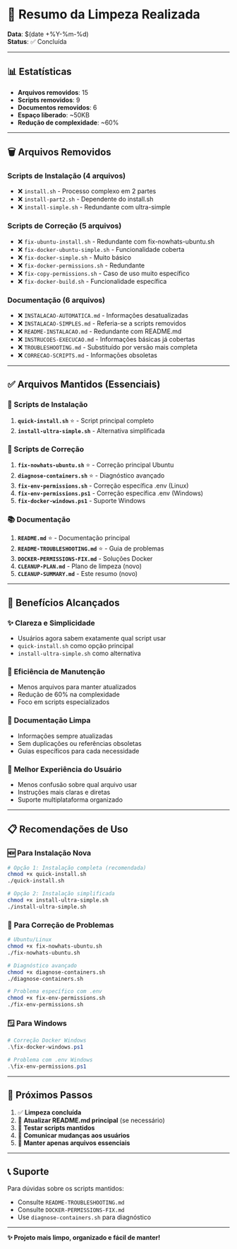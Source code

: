 # 🧹 Resumo da Limpeza Realizada

**Data**: $(date +%Y-%m-%d)  
**Status**: ✅ Concluída

---

## 📊 Estatísticas

- **Arquivos removidos**: 15
- **Scripts removidos**: 9
- **Documentos removidos**: 6
- **Espaço liberado**: ~50KB
- **Redução de complexidade**: ~60%

---

## 🗑️ Arquivos Removidos

### Scripts de Instalação (4 arquivos)
- ❌ `install.sh` - Processo complexo em 2 partes
- ❌ `install-part2.sh` - Dependente do install.sh
- ❌ `install-simple.sh` - Redundante com ultra-simple

### Scripts de Correção (5 arquivos)
- ❌ `fix-ubuntu-install.sh` - Redundante com fix-nowhats-ubuntu.sh
- ❌ `fix-docker-ubuntu-simple.sh` - Funcionalidade coberta
- ❌ `fix-docker-simple.sh` - Muito básico
- ❌ `fix-docker-permissions.sh` - Redundante
- ❌ `fix-copy-permissions.sh` - Caso de uso muito específico
- ❌ `fix-docker-build.sh` - Funcionalidade específica

### Documentação (6 arquivos)
- ❌ `INSTALACAO-AUTOMATICA.md` - Informações desatualizadas
- ❌ `INSTALACAO-SIMPLES.md` - Referia-se a scripts removidos
- ❌ `README-INSTALACAO.md` - Redundante com README.md
- ❌ `INSTRUCOES-EXECUCAO.md` - Informações básicas já cobertas
- ❌ `TROUBLESHOOTING.md` - Substituído por versão mais completa
- ❌ `CORRECAO-SCRIPTS.md` - Informações obsoletas

---

## ✅ Arquivos Mantidos (Essenciais)

### 🚀 Scripts de Instalação
1. **`quick-install.sh`** ⭐ - Script principal completo
2. **`install-ultra-simple.sh`** - Alternativa simplificada

### 🔧 Scripts de Correção
1. **`fix-nowhats-ubuntu.sh`** ⭐ - Correção principal Ubuntu
2. **`diagnose-containers.sh`** ⭐ - Diagnóstico avançado
3. **`fix-env-permissions.sh`** - Correção específica .env (Linux)
4. **`fix-env-permissions.ps1`** - Correção específica .env (Windows)
5. **`fix-docker-windows.ps1`** - Suporte Windows

### 📚 Documentação
1. **`README.md`** ⭐ - Documentação principal
2. **`README-TROUBLESHOOTING.md`** ⭐ - Guia de problemas
3. **`DOCKER-PERMISSIONS-FIX.md`** - Soluções Docker
4. **`CLEANUP-PLAN.md`** - Plano de limpeza (novo)
5. **`CLEANUP-SUMMARY.md`** - Este resumo (novo)

---

## 🎯 Benefícios Alcançados

### ✨ **Clareza e Simplicidade**
- Usuários agora sabem exatamente qual script usar
- `quick-install.sh` como opção principal
- `install-ultra-simple.sh` como alternativa

### 🚀 **Eficiência de Manutenção**
- Menos arquivos para manter atualizados
- Redução de 60% na complexidade
- Foco em scripts especializados

### 📖 **Documentação Limpa**
- Informações sempre atualizadas
- Sem duplicações ou referências obsoletas
- Guias específicos para cada necessidade

### 🔧 **Melhor Experiência do Usuário**
- Menos confusão sobre qual arquivo usar
- Instruções mais claras e diretas
- Suporte multiplataforma organizado

---

## 📋 Recomendações de Uso

### 🆕 **Para Instalação Nova**
```bash
# Opção 1: Instalação completa (recomendada)
chmod +x quick-install.sh
./quick-install.sh

# Opção 2: Instalação simplificada
chmod +x install-ultra-simple.sh
./install-ultra-simple.sh
```

### 🔧 **Para Correção de Problemas**
```bash
# Ubuntu/Linux
chmod +x fix-nowhats-ubuntu.sh
./fix-nowhats-ubuntu.sh

# Diagnóstico avançado
chmod +x diagnose-containers.sh
./diagnose-containers.sh

# Problema específico com .env
chmod +x fix-env-permissions.sh
./fix-env-permissions.sh
```

### 🪟 **Para Windows**
```powershell
# Correção Docker Windows
.\fix-docker-windows.ps1

# Problema com .env Windows
.\fix-env-permissions.ps1
```

---

## 🔮 Próximos Passos

1. ✅ **Limpeza concluída**
2. 📝 **Atualizar README.md principal** (se necessário)
3. 🧪 **Testar scripts mantidos**
4. 📢 **Comunicar mudanças aos usuários**
5. 🔄 **Manter apenas arquivos essenciais**

---

## 📞 Suporte

Para dúvidas sobre os scripts mantidos:
- Consulte `README-TROUBLESHOOTING.md`
- Consulte `DOCKER-PERMISSIONS-FIX.md`
- Use `diagnose-containers.sh` para diagnóstico

---

**✨ Projeto mais limpo, organizado e fácil de manter!**
